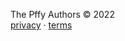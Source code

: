 The Pffy Authors &copy; 2022
<br/>
<a target="_blank" href="https://a.pffy.dev/about/privacy/">privacy</a> &middot; <a  target="_blank" href="https://a.pffy.dev/about/terms/">terms</a>
